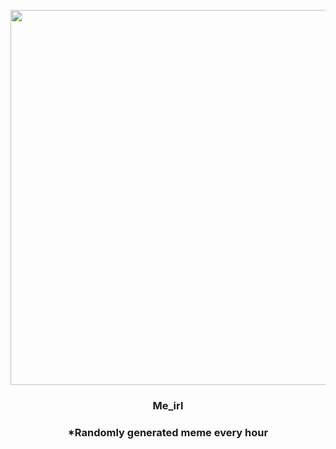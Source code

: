 <p align="center">
        <img src="https://i.redd.it/fgoss59ppqs81.jpg" width="600" height="600">
        </p>
        <h3 align="center">Me_irl</h3>
        <h3 align="center">*Randomly generated meme every hour</h3>
    